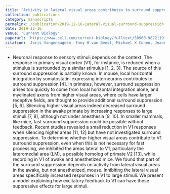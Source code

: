 ```yaml
---
title: "Activity in lateral visual areas contributes to surround suppression in awake mouse V1"
collection: publications
category: manuscripts
permalink: /publication/2019-12-16-Lateral-Visual-surround-suppression
date: 2019-12-16
venue: 'Current Biology'
paperurl: 'https://www.cell.com/current-biology/fulltext/S0960-9822(19)31377-6'
citation: 'Joris Vangeneugden, Enny H van Beest, Michael X Cohen, Jeannette AM Lorteije, Sreedeep Mukherjee, Lisa Kirchberger, Jorrit S Montijn, Premnath Thamizharasu, Daniela Camillo, Christiaan N Levelt, Pieter R Roelfsema, Matthew W Self, J Alexander Heimel (2019). &quot;Activity in lateral visual areas contributes to surround suppression in awake mouse V1.&quot; <i>Current Biology</i>.'
---
```


- Neuronal response to sensory stimuli depends on the context. The response in primary visual cortex (V1), for instance, is reduced when a stimulus is surrounded by a similar stimulus [1, 2, 3]. The source of this surround suppression is partially known. In mouse, local horizontal integration by somatostatin-expressing interneurons contributes to surround suppression [4]. In primates, however, surround suppression arises too quickly to come from local horizontal integration alone, and myelinated axons from higher visual areas, where cells have larger receptive fields, are thought to provide additional surround suppression [5, 6]. Silencing higher visual areas indeed decreased surround suppression in the awake primate by increasing responses to large stimuli [7, 8], although not under anesthesia [9, 10]. In smaller mammals, like mice, fast surround suppression could be possible without feedback. Recent studies revealed a small reduction in V1 responses when silencing higher areas [11, 12] but have not investigated surround suppression. To determine whether higher visual areas contribute to V1 surround suppression, even when this is not necessary for fast processing, we inhibited the areas lateral to V1, particularly the lateromedial area (LM), a possible homolog of primate V2 [13], while recording in V1 of awake and anesthetized mice. We found that part of the surround suppression depends on activity from lateral visual areas in the awake, but not anesthetized, mouse. Inhibiting the lateral visual areas specifically increased responses in V1 to large stimuli. We present a model explaining how excitatory feedback to V1 can have these suppressive effects for large stimuli.
